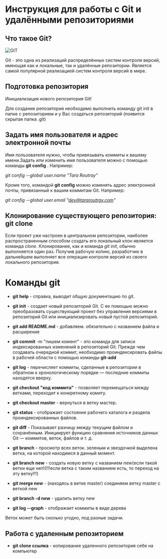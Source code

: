 # Инструкция для работы с Git и удалёнными репозиториями 

## Что такое Git?

![GIT](git-logo.jpg)

Git - это одна из реализаций распределённых систем контроля версий, имеющая как и локальные, так и удалённые репозитории. Является самой популярной реализацией систем контроля версий в мире.

## Подготовка репозитория

Инициализация нового репозитория Git!

Для создание репозитория необходимо выполнить команду git init в папке с репозиторием и у Вас создаться репозиторий (появится скрытая папка .git)

## Задать имя пользователя и адрес электронной почты

Имя пользователя нужно, чтобы привязывать коммиты к вашему имени.Задать или изменить имя пользователя можно с помощью команды **git config** . Например:

*git config --global user.name "Tara Routray"*

Кроме того, командой **git config** можно изменять адрес электронной почты, привязанный к вашим коммитам Git. 
Например:

*git config --global user.email "dev@tararoutray.com"*

## Клонирование существующего репозитория: git clone

Если проект уже настроен в центральном репозитории, наиболее распространенным способом создать его локальный клон является команда *clone*. Клонирование, как и команда *git init*, обычно выполняется один раз. Получив рабочую копию, разработчик в дальнейшем выполняет все операции контроля версий из своего локального репозитория.

# Команды git

* **git help** - справка, выводит общую документацию по git.

* **git init**  - создает новый репозиторий Git. С ее помощью можно преобразовать существующий проект без управления версиями в репозиторий Git или инициализировать новый пустой репозиторий.

* **git add README.md**  - добавляем. обязательно с названием файла и расширение

* **git commit** -m "пишем комент" -  это команда для записи индексированных изменений в репозиторий Git.
Прежде чем создавать очередной коммит, необходимо проиндексировать файлы в рабочей области с помощью команды **git-add**

* **git log**  - перечисляет коммиты, сделанные в репозитории в обратном к хронологическому порядке — последние коммиты находятся вверху.

* **git checkout "код коммита"** - позволяет перемещаться между ветками, переходит к конкретному комиту.

* **git checkout master** - вернуться в ветку мастер.

* **git status** - отображает состояние рабочего каталога и раздела проиндексированных файлов. 

* **git diff** - Показывает разницу между текущим файлом и сохранённым. Инициирует функцию сравнения источников данных Git — коммитов, веток, файлов и т. д.

* **git branch** -  просмотр всех веток. зеленым и звездочкой выделена ветка, на которой находимся в данный момент.

* **git branch new** - создать новую ветку с названием new(если такой ветки еще нет)(!!!если ветка с таким названием есть, то переход на эту ветку!!!)

* **git merge new** - (находясь в ветке master) соединяем ветку master с веткой new

* **git branch -d new** - удалить ветку new

* **git log --graph** - отображает коммиты в виде дерева 

Веток может быть сколько угодно, под разные задачи.

## Работа с удаленным репозиторием

* **git clone ссылка**  - копирование удаленного репозитория себе на компьютер